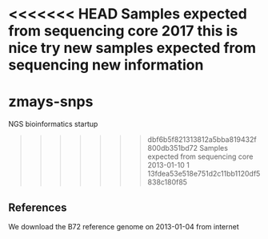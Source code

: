<<<<<<< HEAD
Samples expected from sequencing core 2017
this is nice try
new samples expected from sequencing
new information
=======
# zmays-snps
NGS bioinformatics startup
>>>>>>> dbf6b5f821313812a5bba819432f800db351bd72
Samples expected from sequencing core 2013-01-10
1
>>>>>>> 13fdea53e518e751d2c11bb1120df5838c180f85

## References

We download the B72 reference genome on 2013-01-04 from internet